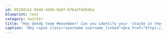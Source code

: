 ```yaml
---
id: 6518dcb1-044d-4266-9abf-67ba2f4d5dba
blueprint: text
category: twitter
title: "Hey @okdg team #movember! Can you identify your 'stache in these awesome shots by @jaycevdl?..."
caption: 'Hey <span class="username username_linked">@<a href="https://twitter.com/okdg" title="OKDG">okdg</a></span> team <span class="hashtag hashtag_local">#<a href="http://tweettemp.darylchymko.ca/?tag=movember">movember</a>! Can you identify your ''stache in these awesome shots by @jaycevdl?...'
---
```

